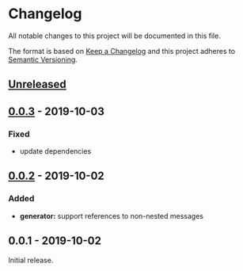 # Changelog

All notable changes to this project will be documented in this file.

The format is based on [Keep a Changelog](http://keepachangelog.com/en/1.0.0/)
and this project adheres to [Semantic Versioning](http://semver.org/spec/v2.0.0.html).


<!-- Template:
## [NEW](https://github.com/JonasWanke/immutable_proto/compare/vOLD...vNEW) - 2019-xx-xx
### Added
### Changed
### Deprecated
### Removed
### Fixed
### Security
-->

## [Unreleased](https://github.com/JonasWanke/immutable_proto/compare/v0.0.3...dev)

## [0.0.3](https://github.com/JonasWanke/immutable_proto/compare/v0.0.2...v0.0.3) - 2019-10-03
### Fixed
- update dependencies

## [0.0.2](https://github.com/JonasWanke/immutable_proto/compare/v0.0.1...v0.0.2) - 2019-10-02
### Added
- **generator:** support references to non-nested messages

## 0.0.1 - 2019-10-02
Initial release.
